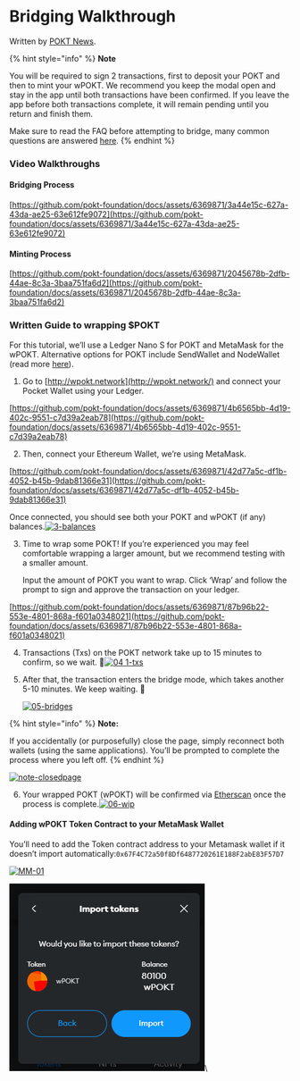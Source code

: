 # Bridging Walkthrough

Written by [POKT News](https://twitter.com/PoktNews/status/1709884757973037221).

{% hint style="info" %}
**Note**

You will be required to sign 2 transactions, first to deposit your POKT and then to mint your wPOKT. We recommend you keep the modal open and stay in the app until both transactions have been confirmed. If you leave the app before both transactions complete, it will remain pending until you return and finish them.

Make sure to read the FAQ before attempting to bridge, many common questions are answered [here](bridging-faq.md).
{% endhint %}

### Video Walkthroughs <a href="#video-walkthroughs" id="video-walkthroughs"></a>

#### Bridging Process <a href="#bridging-process" id="bridging-process"></a>

[https://github.com/pokt-foundation/docs/assets/6369871/3a44e15c-627a-43da-ae25-63e612fe9072](https://github.com/pokt-foundation/docs/assets/6369871/3a44e15c-627a-43da-ae25-63e612fe9072)

#### Minting Process <a href="#minting-process" id="minting-process"></a>

[https://github.com/pokt-foundation/docs/assets/6369871/2045678b-2dfb-44ae-8c3a-3baa751fa6d2](https://github.com/pokt-foundation/docs/assets/6369871/2045678b-2dfb-44ae-8c3a-3baa751fa6d2)

### Written Guide to wrapping $POKT <a href="#written-guide-to-wrapping-pokt" id="written-guide-to-wrapping-pokt"></a>

For this tutorial, we’ll use a Ledger Nano S for POKT and MetaMask for the wPOKT. Alternative options for POKT include SendWallet and NodeWallet (read more [here](../pokt-wallets/)).

1. Go to [http://wpokt.network](http://wpokt.network/) and connect your Pocket Wallet using your Ledger.

[https://github.com/pokt-foundation/docs/assets/6369871/4b6565bb-4d19-402c-9551-c7d39a2eab78](https://github.com/pokt-foundation/docs/assets/6369871/4b6565bb-4d19-402c-9551-c7d39a2eab78)

2. Then, connect your Ethereum Wallet, we’re using MetaMask.

[https://github.com/pokt-foundation/docs/assets/6369871/42d77a5c-df1b-4052-b45b-9dab81366e31](https://github.com/pokt-foundation/docs/assets/6369871/42d77a5c-df1b-4052-b45b-9dab81366e31)

Once connected, you should see both your POKT and wPOKT (if any) balances.[![3-balances](https://github.com/pokt-foundation/docs/assets/6369871/d79fa309-b5a2-49b5-ac52-c35d4f23ab08)](https://github.com/pokt-foundation/docs/assets/6369871/d79fa309-b5a2-49b5-ac52-c35d4f23ab08)

3.  Time to wrap some POKT! If you’re experienced you may feel comfortable wrapping a larger amount, but we recommend testing with a smaller amount.

    Input the amount of POKT you want to wrap. Click ‘Wrap’ and follow the prompt to sign and approve the transaction on your ledger.

[https://github.com/pokt-foundation/docs/assets/6369871/87b96b22-553e-4801-868a-f601a0348021](https://github.com/pokt-foundation/docs/assets/6369871/87b96b22-553e-4801-868a-f601a0348021)

4. Transactions (Txs) on the POKT network take up to 15 minutes to confirm, so we wait. 🧘[![04 1-txs](https://github.com/pokt-foundation/docs/assets/6369871/4175eacf-32a3-4be4-8382-ba33b540e158)](https://github.com/pokt-foundation/docs/assets/6369871/4175eacf-32a3-4be4-8382-ba33b540e158)
5.  After that, the transaction enters the bridge mode, which takes another 5-10 minutes. We keep waiting. 🧘

    [![05-bridges](https://github.com/pokt-foundation/docs/assets/6369871/68d6ac17-d2ed-405a-a44c-6914a3242f76)](https://github.com/pokt-foundation/docs/assets/6369871/68d6ac17-d2ed-405a-a44c-6914a3242f76)

{% hint style="info" %}
**Note:**

If you accidentally (or purposefully) close the page, simply reconnect both wallets (using the same applications). You’ll be prompted to complete the process where you left off.
{% endhint %}

[![note-closedpage](https://github.com/pokt-foundation/docs/assets/6369871/bf875451-8915-469c-b8d4-4943fe36625f)](https://github.com/pokt-foundation/docs/assets/6369871/bf875451-8915-469c-b8d4-4943fe36625f)

6. Your wrapped POKT (wPOKT) will be confirmed via [Etherscan](https://etherscan.io/) once the process is complete.[![06-wip](https://github.com/pokt-foundation/docs/assets/6369871/fd1b6218-8dc2-48c8-9127-1f998a95d96e)](https://github.com/pokt-foundation/docs/assets/6369871/fd1b6218-8dc2-48c8-9127-1f998a95d96e)

#### Adding wPOKT Token Contract to your MetaMask Wallet <a href="#adding-wpokt-token-contract-to-your-metamask-wallet" id="adding-wpokt-token-contract-to-your-metamask-wallet"></a>

You’ll need to add the Token contract address to your Metamask wallet if it doesn’t import automatically:`0x67F4C72a50f8Df6487720261E188F2abE83F57D7`

[![MM-01](https://github.com/pokt-foundation/docs/assets/6369871/98b2bb35-4f36-463d-ba5d-8ab131eea21b)](https://github.com/pokt-foundation/docs/assets/6369871/98b2bb35-4f36-463d-ba5d-8ab131eea21b)

![](<../../.gitbook/assets/image (2).png>)\\
